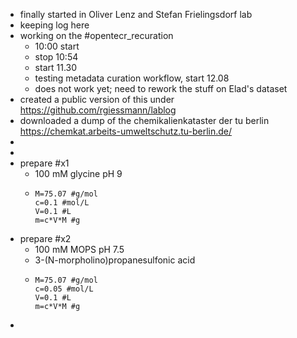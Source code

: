 - finally started in Oliver Lenz and Stefan Frielingsdorf lab
- keeping log here
- working on the #opentecr_recuration
	- 10:00 start
	- stop 10:54
	- start 11.30
	- testing metadata curation workflow, start 12.08
	- does not work yet; need to rework the stuff on Elad's dataset
- created a public version of this under https://github.com/rgiessmann/lablog
- downloaded a dump of the chemikalienkataster der tu berlin https://chemkat.arbeits-umweltschutz.tu-berlin.de/
-
-
- prepare #x1
	- 100 mM glycine pH 9
	- ```calc
	  M=75.07 #g/mol
	  c=0.1 #mol/L
	  V=0.1 #L
	  m=c*V*M #g
	  ```
- prepare #x2
	- 100 mM MOPS pH 7.5
	- 3-(N-morpholino)propanesulfonic acid
	- ```calc
	  M=75.07 #g/mol
	  c=0.05 #mol/L
	  V=0.1 #L
	  m=c*V*M #g
	  ```
-